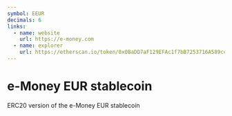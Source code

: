 ```yaml
---
symbol: EEUR
decimals: 6
links:
  - name: website
    url: https://e-money.com
  - name: explorer
    url: https://etherscan.io/token/0x0BaDD7aF129EFAc1f7bB7253716A589cc5E6c17c
---
```


# e-Money EUR stablecoin

ERC20 version of the e-Money EUR stablecoin
